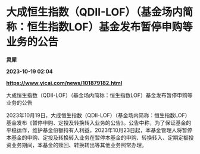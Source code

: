 # 大成恒生指数（QDII-LOF）（基金场内简称：恒生指数LOF）基金发布暂停申购等业务的公告
**灵犀**

**2023-10-19 02:04**

**https://www.yicai.com/news/101879182.html**

大成恒生指数（QDII-LOF）（基金场内简称：恒生指数LOF）基金发布暂停申购等业务的公告

2023年10月19日，大成恒生指数（QDII-LOF）（基金场内简称：恒生指数LOF）基金发布《暂停申购、定投及转换转入业务的公告》。公告中称，为了保证基金的平稳运作，维护基金份额持有人利益，2023年10月23日起，本基金管理人将暂停本基金的申购、定投及转换转入业务在暂停本基金的申购、转换转入、定期定额投资业务期间，本基金的赎回、转换转出等其他业务照常办理。